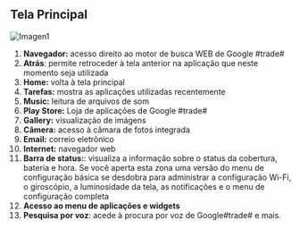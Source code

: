 ## Tela Principal

![Imagen1](http://static.energysistem.com/images/manuals/42238/55912f398979f.jpg)
1. **Navegador:** acesso direito ao motor de busca WEB de Google #trade#
2. **Atrás**: permite retroceder à tela anterior na aplicação que neste momento seja utilizada
3. **Home:** volta à tela principal
4. **Tarefas:** mostra as aplicações utilizadas recentemente
5. **Music:** leitura de arquivos de som
6. **Play Store:** Loja de aplicações de Google #trade#
7. **Gallery:** visualização de imágens
8. **Câmera:** acesso à câmara de fotos integrada
9. **Email:** correio eletrônico
10. **Internet:** navegador web
11. **Barra de status:**: visualiza a informação sobre o status da cobertura, bateria e hora. Se você aperta esta zona uma versão do menu de configuração básica se desdobra para administrar a configuração Wi-Fi, o giroscópio, a luminosidade da tela, as notificações e o menu de configuração completa
12. **Acesso ao menu de aplicações e widgets**
13. **Pesquisa por voz**: acede à procura por voz de Google#trade# e mais.
